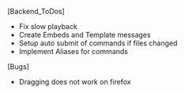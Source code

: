 
[Backend_ToDos]
* Fix slow playback
* Create Embeds and Template messages
* Setup auto submit of commands if files changed
* Implement Aliases for commands

[Bugs]
  * Dragging does not work on firefox